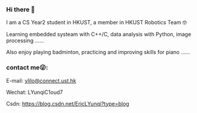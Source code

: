 ### Hi there 👋

I am a CS Year2 student in HKUST, a member in HKUST Robotics Team 🤓

Learning embedded systeam with C++/C, data analysis with Python, image processing ......

Also enjoy playing badminton, practicing and improving skills for piano ......

### contact me😜:

E-mail: ylilo@connect.ust.hk

Wechat: LYunqiC1oud7

Csdn: https://blog.csdn.net/EricLYunqi?type=blog



